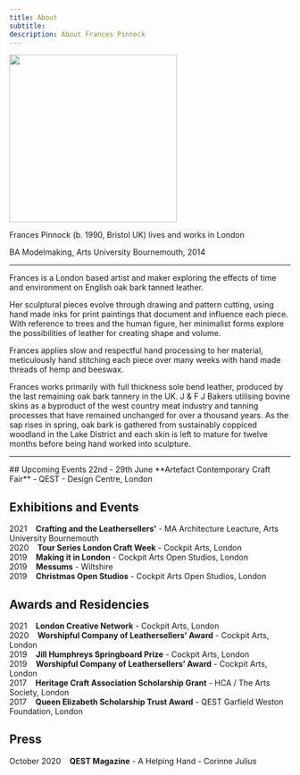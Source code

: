 ```yaml
---
title: About
subtitle: 
description: About Frances Pinnock
---
```


<img src="/images/new/about/portrait.jpg" width="300">

Frances Pinnock (b. 1990, Bristol UK) lives and works in London

BA Modelmaking, Arts University Bournemouth, 2014 

<hr />

Frances is a London based artist and maker exploring the effects of time and environment on English oak bark tanned leather.

Her sculptural pieces evolve through drawing and pattern cutting, using hand made inks for print paintings that document and influence each piece. With reference to trees and the human figure, her minimalist forms explore the possibilities of leather for creating shape and volume.

Frances applies slow and respectful hand processing to her material, meticulously hand stitching each piece over many weeks with hand made threads of hemp and beeswax. 


Frances works primarily with full thickness sole bend leather, produced by the last remaining oak bark tannery in the UK. J & F J Bakers utilising bovine skins as a byproduct of the west country meat industry and tanning processes that have remained unchanged for over a thousand years. As the sap rises in spring, oak bark is gathered from sustainably coppiced woodland in the Lake District and each skin is left to mature for twelve months before being hand worked into sculpture.

 

<hr />
## Upcoming Events
22nd - 29th June   **Artefact Contemporary Craft Fair** - QEST - Design Centre, London  

## Exhibitions and Events
2021&nbsp;&nbsp;&nbsp; **Crafting and the Leathersellers'** - MA Architecture Leacture, Arts University Bournemouth  
2020&nbsp;&nbsp;&nbsp; **Tour Series London Craft Week** - Cockpit Arts, London  
2019&nbsp;&nbsp;&nbsp; **Making it in London** - Cockpit Arts Open Studios, London  
2019&nbsp;&nbsp;&nbsp; **Messums** - Wiltshire  
2019&nbsp;&nbsp;&nbsp; **Christmas Open Studios** - Cockpit Arts Open Studios, London  

## Awards and Residencies
2021&nbsp;&nbsp;&nbsp; **London Creative Network** - Cockpit Arts, London  
2020&nbsp;&nbsp;&nbsp; **Worshipful Company of Leathersellers’ Award** - Cockpit Arts, London  
2019&nbsp;&nbsp;&nbsp; **Jill Humphreys Springboard Prize** - Cockpit Arts, London  
2019&nbsp;&nbsp;&nbsp; **Worshipful Company of Leathersellers’ Award** - Cockpit Arts, London  
2017&nbsp;&nbsp;&nbsp; **Heritage Craft Association Scholarship Grant** - HCA / The Arts Society, London  
2017&nbsp;&nbsp;&nbsp; **Queen Elizabeth Scholarship Trust Award** - QEST Garfield Weston Foundation, London 

## Press
October 2020&nbsp;&nbsp;&nbsp; **QEST Magazine** - A Helping Hand - Corinne Julius 
